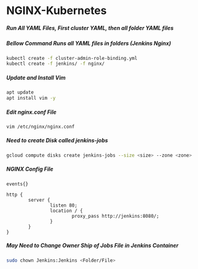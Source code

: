 # NGINX-Kubernetes
##### Run All YAML Files, First cluster YAML, then all folder YAML files
##### Bellow Command Runs all YAML files in folders (Jenkins Nginx)
``` bash
kubectl create -f cluster-admin-role-binding.yml
kubectl create -f jenkins/ -f nginx/
```
##### Update and Install Vim
``` bash
apt update
apt install vim -y
```
##### Edit nginx.conf File
``` bash
vim /etc/nginx/nginx.conf
```
##### Need to create Disk called jenkins-jobs
``` bash
gcloud compute disks create jenkins-jobs --size <size> --zone <zone>
```
##### NGINX Config File
```
events{}

http {
        server {
                listen 80;
                location / {
                        proxy_pass http://jenkins:8080/;
                }
        }
}
```
##### May Need to Change Owner Ship of Jobs File in Jenkins Container
``` bash
sudo chown Jenkins:Jenkins <Folder/File>
```
